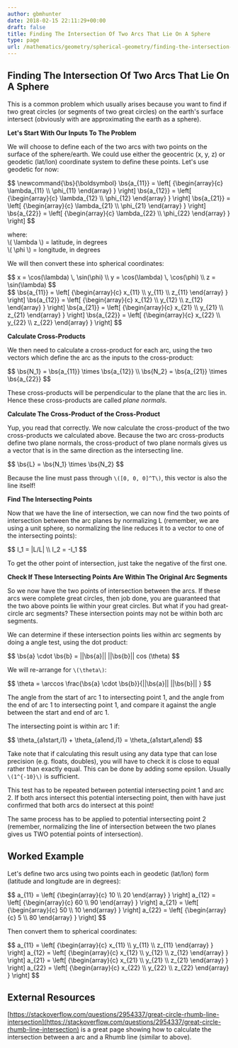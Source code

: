 ```yaml
---
author: gbmhunter
date: 2018-02-15 22:11:29+00:00
draft: false
title: Finding The Intersection Of Two Arcs That Lie On A Sphere
type: page
url: /mathematics/geometry/spherical-geometry/finding-the-intersection-of-two-arcs-that-lie-on-a-sphere
---
```


## Finding The Intersection Of Two Arcs That Lie On A Sphere

This is a common problem which usually arises because you want to find if two great circles (or segments of two great circles) on the earth's surface intersect (obviously with are approximating the earth as a sphere).

**Let's Start With Our Inputs To The Problem**

We will choose to define each of the two arcs with two points on the surface of the sphere/earth. We could use either the geocentric (x, y, z) or geodetic (lat/lon) coordinate system to define these points. Let's use geodetic for now:

<div>
$$ \newcommand{\bs}{\boldsymbol}   
 \bs{a_{11}} = \left[ {\begin{array}{c} \lambda_{11} \\ \phi_{11} \end{array} } \right]  
 \bs{a_{12}} = \left[ {\begin{array}{c} \lambda_{12} \\ \phi_{12} \end{array} } \right]  
 \bs{a_{21}} = \left[ {\begin{array}{c} \lambda_{21} \\ \phi_{21} \end{array} } \right]  
 \bs{a_{22}} = \left[ {\begin{array}{c} \lambda_{22} \\ \phi_{22} \end{array} } \right] $$
</div>

<p class="centered">
    where:<br>
    \( \lambda \) = latitude, in degrees<br>
    \( \phi \) = longitude, in degrees<br>
</p>

We will then convert these into spherical coordinates:

<div>
    $$ x = \cos(\lambda) \, \sin(\phi) \\  
    y = \cos(\lambda) \, \cos(\phi) \\  
    z = \sin(\lambda) $$
</div>

<div>
$$ \bs{a_{11}} = \left[ {\begin{array}{c} x_{11} \\ y_{11} \\ z_{11} \end{array} } \right]  
\bs{a_{12}} = \left[ {\begin{array}{c} x_{12} \\ y_{12} \\ z_{12} \end{array} } \right]  
\bs{a_{21}} = \left[ {\begin{array}{c} x_{21} \\ y_{21} \\ z_{21} \end{array} } \right]  
\bs{a_{22}} = \left[ {\begin{array}{c} x_{22} \\ y_{22} \\ z_{22} \end{array} } \right] $$
</div>

**Calculate Cross-Products**

We then need to calculate a cross-product for each arc, using the two vectors which define the arc as the inputs to the cross-product:

<div>
$$ \bs{N_1} = \bs{a_{11}} \times \bs{a_{12}} \\  
\bs{N_2} = \bs{a_{21}} \times \bs{a_{22}} $$
</div>

These cross-products will be perpendicular to the plane that the arc lies in. Hence these cross-products are called _plane normals_.

**Calculate The Cross-Product of the Cross-Product**

Yup, you read that correctly. We now calculate the cross-product of the two cross-products we calculated above. Because the two arc cross-products define two plane normals, the cross-product of two plane normals gives us a vector that is in the same direction as the intersecting line.

<div>$$ \bs{L} = \bs{N_1} \times \bs{N_2} $$</div>

Because the line must pass through `\([0, 0, 0]^T\)`, this vector is also the line itself!

**Find The Intersecting Points**

Now that we have the line of intersection, we can now find the two points of intersection between the arc planes by normalizing L (remember, we are using a unit sphere, so normalizing the line reduces it to a vector to one of the intersecting points):

<div>
$$ I_1 = |L/L| \\  
I_2 = -I_1 $$
</div>

To get the other point of intersection, just take the negative of the first one.

**Check If These Intersecting Points Are Within The Original Arc Segments**

So we now have the two points of intersection between the arcs. If these arcs were complete great circles, then job done, you are guaranteed that the two above points lie within your great circles. But what if you had great-circle arc segments? These intersection points may not be within both arc segments.

We can determine if these intersection points lies within arc segments by doing a angle test, using the dot product:

<div>$$ \bs{a} \cdot \bs{b} = ||\bs{a}|| ||\bs{b}|| cos (\theta) $$</div>

We will re-arrange for `\(\theta\)`:

<div>$$ \theta = \arccos \frac{\bs{a} \cdot \bs{b}}{||\bs{a}|| ||\bs{b}|| } $$</div>

The angle from the start of arc 1 to intersecting point 1, and the angle from the end of arc 1 to intersecting point 1, and compare it against the angle between the start and end of arc 1.

The intersecting point is within arc 1 if:

<div>$$ \theta_{a1start,i1} + \theta_{a1end,i1} = \theta_{a1start,a1end} $$</div>

Take note that if calculating this result using any data type that can lose precision (e.g. floats, doubles), you will have to check it is close to equal rather than exactly equal. This can be done by adding some epsilon. Usually `\(1^{-10}\)` is sufficient.

This test has to be repeated between potential intersecting point 1 and arc 2. If both arcs intersect this potential intersecting point, then with have just confirmed that both arcs do intersect at this point!

The same process has to be applied to potential intersecting point 2 (remember, normalizing the line of intersection between the two planes gives us TWO potential points of intersection).

## Worked Example

Let's define two arcs using two points each in geodetic (lat/lon) form (latitude and longitude are in degrees):

<div>
$$ a_{11} = \left[ {\begin{array}{c} 10 \\ 20 \end{array} } \right]  
a_{12} = \left[ {\begin{array}{c} 60 \\ 90 \end{array} } \right]  
a_{21} = \left[ {\begin{array}{c} 50 \\ 10 \end{array} } \right]  
a_{22} = \left[ {\begin{array}{c} 5 \\ 80 \end{array} } \right] $$
</div>

Then convert them to spherical coordinates:

<div>
$$ a_{11} = \left[ {\begin{array}{c} x_{11} \\ y_{11} \\ z_{11} \end{array} } \right]  
 a_{12} = \left[ {\begin{array}{c} x_{12} \\ y_{12} \\ z_{12} \end{array} } \right]  
 a_{21} = \left[ {\begin{array}{c} x_{21} \\ y_{21} \\ z_{21} \end{array} } \right]  
 a_{22} = \left[ {\begin{array}{c} x_{22} \\ y_{22} \\ z_{22} \end{array} } \right] $$
</div>

## External Resources

[https://stackoverflow.com/questions/2954337/great-circle-rhumb-line-intersection](https://stackoverflow.com/questions/2954337/great-circle-rhumb-line-intersection) is a great page showing how to calculate the intersection between a arc and a Rhumb line (similar to above).
